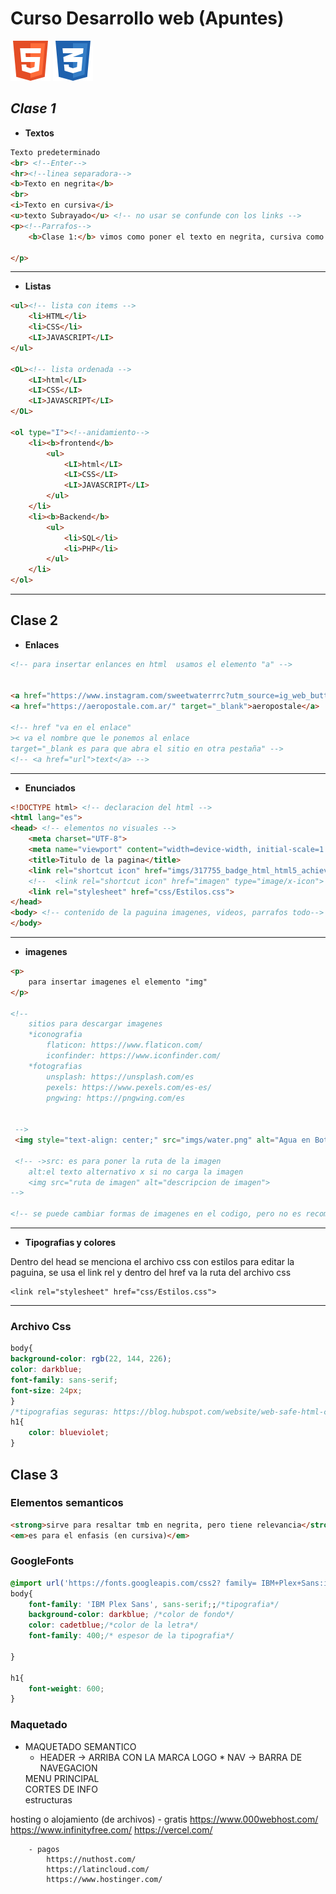 # Curso Desarrollo web (Apuntes)    
![Logo HTML](imgsApunte/logoHTML.png)
![Logo css](imgsApunte/logoCSS.png)

## _Clase 1_

* **Textos**
    
```html
Texto predeterminado
<br> <!--Enter-->
<hr><!--linea separadora-->
<b>Texto en negrita</b>
<br>
<i>Texto en cursiva</i>
<u>texto Subrayado</u> <!-- no usar se confunde con los links -->
<p><!--Parrafos-->
    <b>Clase 1:</b> vimos como poner el texto en negrita, cursiva como crear parrafo, y salto de linea <br> <i>recreo a la mitad de la Clase</i>

</p>
```
---
* **Listas**

```html
<ul><!-- lista con items -->
    <li>HTML</li>
    <li>CSS</li>
    <LI>JAVASCRIPT</LI>
</ul>

<OL><!-- lista ordenada -->
    <LI>html</LI>
    <LI>CSS</LI>
    <LI>JAVASCRIPT</LI>
</OL>

<ol type="I"><!--anidamiento-->
    <li><b>frontend</b>
        <ul>    
            <LI>html</LI>
            <LI>CSS</LI>
            <LI>JAVASCRIPT</LI>
        </ul>
    </li>
    <li><b>Backend</b>
        <ul>
            <li>SQL</li>
            <li>PHP</li>
        </ul>
    </li>
</ol>
```
---
## Clase 2

* **Enlaces**
```html
<!-- para insertar enlances en html  usamos el elemento "a" -->


<a href="https://www.instagram.com/sweetwaterrrc?utm_source=ig_web_button_share_sheet&igsh=OGQ5ZDc2ODk2ZA==" target="_blank">SweetWater</a>   
<a href="https://aeropostale.com.ar/" target="_blank">aeropostale</a>

<!-- href "va en el enlace"
>< va el nombre que le ponemos al enlace
target="_blank es para que abra el sitio en otra pestaña" -->
<!-- <a href="url">text</a> -->

```
---
* **Enunciados**

```html
<!DOCTYPE html> <!-- declaracion del html -->
<html lang="es">
<head> <!-- elementos no visuales -->
    <meta charset="UTF-8">
    <meta name="viewport" content="width=device-width, initial-scale=1.0">
    <title>Titulo de la pagina</title>
    <link rel="shortcut icon" href="imgs/317755_badge_html_html5_achievement_award_icon (1).png" type="image/x-icon">
    <!--  <link rel="shortcut icon" href="imagen" type="image/x-icon"> -->
    <link rel="stylesheet" href="css/Estilos.css">
</head>
<body> <!-- contenido de la paguina imagenes, videos, parrafos todo-->
</body>

```
---
* **imagenes**
```Html
<p>
    para insertar imagenes el elemento "img"
</p>

<!-- 
    sitios para descargar imagenes
    *iconografia
        flaticon: https://www.flaticon.com/
        iconfinder: https://www.iconfinder.com/
    *fotografias 
        unsplash: https://unsplash.com/es
        pexels: https://www.pexels.com/es-es/
        pngwing: https://pngwing.com/es


 -->
 <img style="text-align: center;" src="imgs/water.png" alt="Agua en Botella">

 <!-- ->src: es para poner la ruta de la imagen
    alt:el texto alternativo x si no carga la imagen
    <img src="ruta de imagen" alt="descripcion de imagen">
-->

<!-- se puede cambiar formas de imagenes en el codigo, pero no es recomendable x el peso de la imagen -->

```
---
* **Tipografias y colores**

Dentro del head se menciona el archivo css con estilos para editar la paguina, se usa el link rel y dentro del href va la ruta del archivo css
```
<link rel="stylesheet" href="css/Estilos.css">

```
---
### Archivo Css
```css
body{
background-color: rgb(22, 144, 226);
color: darkblue;
font-family: sans-serif;
font-size: 24px;
}
/*tipografias seguras: https://blog.hubspot.com/website/web-safe-html-css-fonts*/
h1{
    color: blueviolet;
}
```

## Clase 3
### Elementos semanticos
```html 
<strong>sirve para resaltar tmb en negrita, pero tiene relevancia</strong><!--tiene importancia semantica-->
<em>es para el enfasis (en cursiva)</em>

```

### GoogleFonts
```Css
@import url('https://fonts.googleapis.com/css2? family= IBM+Plex+Sans:ital,wght@0,600;1,200;1,400 & display=swap');
body{
    font-family: 'IBM Plex Sans', sans-serif;;/*tipografia*/
    background-color: darkblue; /*color de fondo*/
    color: cadetblue;/*color de la letra*/
    font-family: 400;/* espesor de la tipografia*/
    
}

h1{
    font-weight: 600;
}
```

### Maquetado

 * MAQUETADO SEMANTICO
    * HEADER -> ARRIBA CON LA MARCA LOGO 
            * NAV -> BARRA DE NAVEGACION
    <main></main> MENU PRINCIPAL
            <section></section> CORTES DE INFO
                <article></article>
    <footer></footer> estructuras

hosting o alojamiento (de archivos)
        - gratis
            https://www.000webhost.com/
            https://www.infinityfree.com/
            https://vercel.com/


        - pagos
            https://nuthost.com/
            https://latincloud.com/
            https://www.hostinger.com/